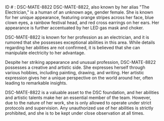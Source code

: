 ID # : DSC-MATE-8822
DSC-MATE-8822, also known by her alias "The Electrician," is a human of an unknown age, gender female. She is known for her unique appearance, featuring orange stripes across her face, blue clown eyes, a rainbow festival head, and red cross earrings on her ears. Her appearance is further accentuated by her LED gas mask and choker.

DSC-MATE-8822 is known for her profession as an electrician, and it is rumored that she possesses exceptional abilities in this area. While details regarding her abilities are not confirmed, it is believed that she can manipulate electricity to her advantage.

Despite her striking appearance and unusual profession, DSC-MATE-8822 possesses a creative and artistic side. She expresses herself through various hobbies, including painting, drawing, and writing. Her artistic expression gives her a unique perspective on the world around her, often leading to remarkable insights.

DSC-MATE-8822 is a valuable asset to the DSC foundation, and her abilities and artistic talents make her an essential member of the team. However, due to the nature of her work, she is only allowed to operate under strict protocols and supervision. Any unauthorized use of her abilities is strictly prohibited, and she is to be kept under close observation at all times.